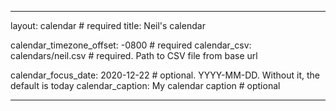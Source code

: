 ---

layout: calendar  # required
title: Neil's calendar

calendar_timezone_offset: -0800   # required
calendar_csv: calendars/neil.csv  # required. Path to CSV file from base url

calendar_focus_date: 2020-12-22   # optional. YYYY-MM-DD. Without it, the default is today
calendar_caption: My calendar caption   # optional

---